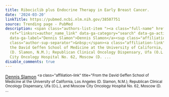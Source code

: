 ```yaml
---
title: Ribociclib plus Endocrine Therapy in Early Breast Cancer.
date: '2024-03-20'
linkTitle: https://pubmed.ncbi.nlm.nih.gov/38507751
source: Trending page - PubMed
description: <span class="authors-list-item "><a class="full-name" href="https://pubmed.ncbi.nlm.nih.gov/?term=Slamon+D&amp;cauthor_id=38507751"
  ref="linksrc=author_name_link" data-ga-category="search" data-ga-action="author_link"
  data-ga-label="Dennis Slamon">Dennis Slamon</a><sup class="affiliation-links"><span
  class="author-sup-separator">&nbsp;</span><a class="affiliation-link" title="From
  the David Geffen School of Medicine at the University of California, Los Angeles
  (D. Slamon, N.M.); Republican Clinical Oncology Dispensary, Ufa (O.L.), and Moscow
  City Oncology Hospital No. 62, Moscow (D. ...
disable_comments: true
---
```

<span class="authors-list-item "><a class="full-name" href="https://pubmed.ncbi.nlm.nih.gov/?term=Slamon+D&amp;cauthor_id=38507751" ref="linksrc=author_name_link" data-ga-category="search" data-ga-action="author_link" data-ga-label="Dennis Slamon">Dennis Slamon</a><sup class="affiliation-links"><span class="author-sup-separator">&nbsp;</span><a class="affiliation-link" title="From the David Geffen School of Medicine at the University of California, Los Angeles (D. Slamon, N.M.); Republican Clinical Oncology Dispensary, Ufa (O.L.), and Moscow City Oncology Hospital No. 62, Moscow (D. ...